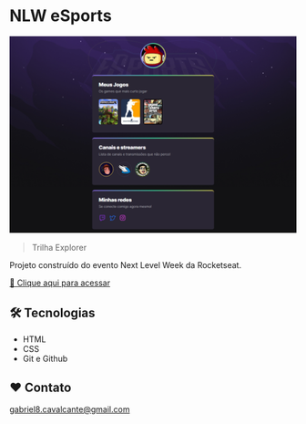 # NLW eSports

![preview](./.github/preview.png)

> Trilha Explorer

Projeto construído do evento Next Level Week da Rocketseat.

[🔗 Clique aqui para acessar](https://gabrielovski.github.io/nlw-esports-explorer/)

## 🛠 Tecnologias

- HTML
- CSS
- Git e Github

## ❤ Contato

gabriel8.cavalcante@gmail.com